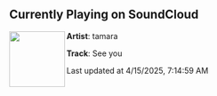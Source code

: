 ## Currently Playing on SoundCloud

[<img align="left" width="100" src="https://i1.sndcdn.com/avatars-Jux4u9ZbmMjdKMyU-Ml9f2w-t500x500.jpg">](https://soundcloud.com/dopecontents/see-you)

**Artist**: tamara 

**Track**: See you

Last updated at 4/15/2025, 7:14:59 AM
